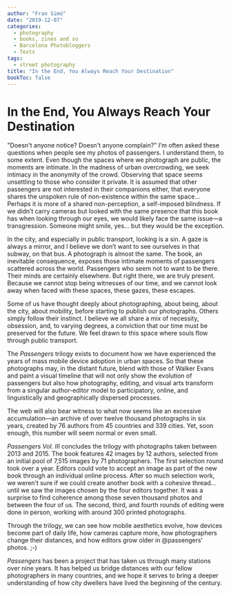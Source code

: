 ```yaml
---
author: "Fran Simó"
date: "2019-12-07"
categories:
  - photography
  - books, zines and so
  - Barcelona Photobloggers
  - Texts
tags: 
  - street photography
title: "In the End, You Always Reach Your Destination"
bookToc: false
---
```


# In the End, You Always Reach Your Destination  

"Doesn't anyone notice? Doesn't anyone complain?" I’m often asked these questions when people see my photos of passengers. I understand them, to some extent. Even though the spaces where we photograph are public, the moments are intimate. In the madness of urban overcrowding, we seek intimacy in the anonymity of the crowd. Observing that space seems unsettling to those who consider it private. It is assumed that other passengers are not interested in their companions either, that everyone shares the unspoken rule of non-existence within the same space… Perhaps it is more of a shared non-perception, a self-imposed blindness. If we didn’t carry cameras but looked with the same presence that this book has when looking through our eyes, we would likely face the same issue—a transgression. Someone might smile, yes… but they would be the exception.  

In the city, and especially in public transport, looking is a sin. A gaze is always a mirror, and I believe we don’t want to see ourselves in that subway, on that bus. A photograph is almost the same. The book, an inevitable consequence, exposes those intimate moments of passengers scattered across the world. Passengers who seem not to want to be there. Their minds are certainly elsewhere. But right there, we are truly present. Because we cannot stop being witnesses of our time, and we cannot look away when faced with these spaces, these gazes, these escapes.  

Some of us have thought deeply about photographing, about being, about the city, about mobility, before starting to publish our photographs. Others simply follow their instinct. I believe we all share a mix of necessity, obsession, and, to varying degrees, a conviction that our time must be preserved for the future. We feel drawn to this space where souls flow through public transport.  

The *Passengers* trilogy exists to document how we have experienced the years of mass mobile device adoption in urban spaces. So that these photographs may, in the distant future, blend with those of Walker Evans and paint a visual timeline that will not only show the evolution of passengers but also how photography, editing, and visual arts transform from a singular author-editor model to participatory, online, and linguistically and geographically dispersed processes.  

The web will also bear witness to what now seems like an excessive accumulation—an archive of over twelve thousand photographs in six years, created by 76 authors from 45 countries and 339 cities. Yet, soon enough, this number will seem normal or even small.  

*Passengers Vol. III* concludes the trilogy with photographs taken between 2013 and 2015. The book features 42 images by 12 authors, selected from an initial pool of 7,515 images by 71 photographers. The first selection round took over a year. Editors could vote to accept an image as part of the new book through an individual online process. After so much selection work, we weren’t sure if we could create another book with a cohesive thread… until we saw the images chosen by the four editors together. It was a surprise to find coherence among those seven thousand photos and between the four of us. The second, third, and fourth rounds of editing were done in person, working with around 300 printed photographs.  

Through the trilogy, we can see how mobile aesthetics evolve, how devices become part of daily life, how cameras capture more, how photographers change their distances, and how editors grow older in @passengers' photos. ;-)  

*Passengers* has been a project that has taken us through many stations over nine years. It has helped us bridge distances with our fellow photographers in many countries, and we hope it serves to bring a deeper understanding of how city dwellers have lived the beginning of the century.